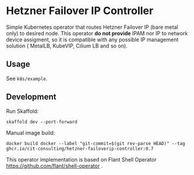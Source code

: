 # Hetzner Failover IP Controller

Simple Kubernetes operator that routes Hetzner Failover IP (bare metal only) to desired node. This operator **do not
provide** IPAM nor IP to network device assigment, so it is compatible with any possible IP management solution (
MetalLB, KubeVIP, Cilium LB and so on).

## Usage

See `k8s/example`.

## Development

Run Skaffold:

`skaffold dev --port-forward`

Manual image build:

`docker build docker --label "git-commit=$(git rev-parse HEAD)" --tag ghcr.io/cit-consulting/hetzner-failoverip-controller:0.7`

This operator implementation is based on Flant Shell Operator https://github.com/flant/shell-operator .
